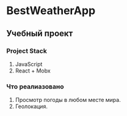 # BestWeatherApp
## Учебный проект
### Project Stack 
1. JavaScript
2. React + Mobx
### Что реaлиазовано
1. Просмотр погоды в любом месте мира.
2. Геолокация.
